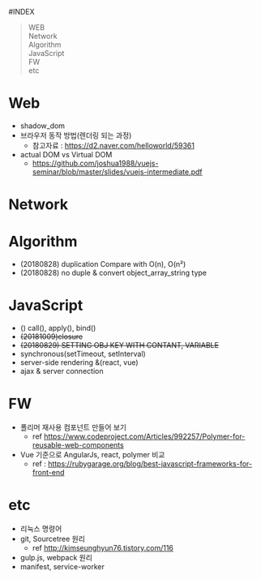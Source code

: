 #INDEX

> WEB  
Network  
Algorithm  
JavaScript  
FW  
etc 


# Web
* shadow_dom
* 브라우저 동작 방법(렌더링 되는 과정)
  - 참고자료 : https://d2.naver.com/helloworld/59361
* actual DOM vs Virtual DOM  
  - https://github.com/joshua1988/vuejs-seminar/blob/master/slides/vuejs-intermediate.pdf

# Network

# Algorithm
* (20180828) duplication Compare with O(n), O(n²)
* (20180828) no duple & convert object_array_string type

# JavaScript
* () call(), apply(), bind() 
* ~~(20181009)closure~~
* ~~(20180829) SETTING OBJ KEY WITH CONTANT, VARIABLE~~
* synchronous(setTimeout, setInterval)
* server-side rendering &(react, vue)
* ajax & server connection 

# FW
* 폴리머 재사용 컴포넌트 만들어 보기
  - ref https://www.codeproject.com/Articles/992257/Polymer-for-reusable-web-components
* Vue 기준으로 AngularJs, react, polymer 비교 
  - ref : https://rubygarage.org/blog/best-javascript-frameworks-for-front-end

# etc
* 리눅스 명령어
* git, Sourcetree 원리
  - ref http://kimseunghyun76.tistory.com/116
* gulp.js, webpack 원리
* manifest, service-worker

